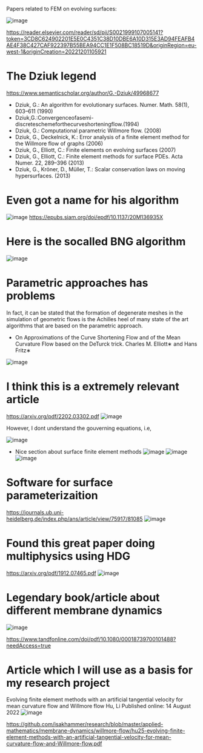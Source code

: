 
Papers related to FEM on evolving surfaces:

![image](https://user-images.githubusercontent.com/43385748/205036095-7e0a8df6-947a-44b7-9139-6b48de776cab.png)


https://reader.elsevier.com/reader/sd/pii/S0021999107005141?token=3CD8C624902201E5E0C4351C38D10DBE6A10D315E3AD94FEAFB4AE4F38C427CAF922397B55BEA94CC1E1F508BC18519D&originRegion=eu-west-1&originCreation=20221201105921



# The Dziuk legend

https://www.semanticscholar.org/author/G.-Dziuk/49968677
- Dziuk, G.: An algorithm for evolutionary surfaces. Numer. Math. 58(1), 603–611 (1990)
- Dziuk,G.:Convergenceofasemi-discreteschemeforthecurveshorteningflow.(1994)
- Dziuk, G.: Computational parametric Willmore flow.  (2008)
- Dziuk, G., Deckelnick, K.: Error analysis of a finite element method for the Willmore flow of graphs (2006)
- Dziuk, G., Elliott, C.: Finite elements on evolving surfaces (2007)
- Dziuk, G., Elliott, C.: Finite element methods for surface PDEs. Acta Numer. 22, 289–396 (2013)
- Dziuk, G., Kröner, D., Müller, T.: Scalar conservation laws on moving hypersurfaces. (2013)

# Even got a name for his algorithm
![image](https://user-images.githubusercontent.com/43385748/205038750-6dd41feb-c2ab-4b68-ade2-61a64e7937e6.png)
https://epubs.siam.org/doi/epdf/10.1137/20M136935X

# Here is the socalled BNG algorithm 
![image](https://user-images.githubusercontent.com/43385748/205042913-748e4fb6-243a-4613-a9c6-226c97839c16.png)



# Parametric approaches has problems 
In fact, it can be stated that the formation of degenerate meshes in the
simulation of geometric flows is the Achilles heel of many state of the art algorithms that are
based on the parametric approach. 
- On Approximations of the Curve Shortening Flow and of the Mean Curvature Flow based on the DeTurck trick. Charles M. Elliott∗ and Hans Fritz∗


![image](https://user-images.githubusercontent.com/43385748/205048357-f87ecdc2-e6b3-44fc-9900-089571a90379.png)


# I think this is a extremely relevant article 
https://arxiv.org/pdf/2202.03302.pdf
![image](https://user-images.githubusercontent.com/43385748/205049505-27e48e0b-15c2-410f-8ec6-40162c1162ee.png)

However, I dont understand the gouverning equations, i.e,

![image](https://user-images.githubusercontent.com/43385748/205113657-d54e47a1-39ef-465d-b788-025d46b508da.png)


 - Nice section about surface finite element methods 
  ![image](https://user-images.githubusercontent.com/43385748/205115335-957a43d7-fde3-4d67-9d6e-b499e99c1e3a.png)
![image](https://user-images.githubusercontent.com/43385748/205115539-31535413-f478-4848-a003-1c146121bc8a.png)
![image](https://user-images.githubusercontent.com/43385748/205115929-7d3ce521-417b-4b81-9ea9-2085be3555bc.png)



#  Software for surface parameterizaition 
https://journals.ub.uni-heidelberg.de/index.php/ans/article/view/75917/81085
![image](https://user-images.githubusercontent.com/43385748/205040967-91d95848-ad4a-42ab-9e75-998c36549b37.png)


# Found this great paper doing multiphysics using HDG
https://arxiv.org/pdf/1912.07465.pdf
![image](https://user-images.githubusercontent.com/43385748/205046008-387d898c-a7e7-4326-8df2-f6a39bda5908.png)

# Legendary book/article about different membrane dynamics
![image](https://user-images.githubusercontent.com/43385748/205139063-ad054518-5350-4271-a200-2224888299ae.png)

https://www.tandfonline.com/doi/pdf/10.1080/00018739700101488?needAccess=true




# Article which I will use as a basis for my research project
Evolving finite element methods with an artificial tangential velocity for mean curvature flow and Willmore flow  Hu, Li
Published online: 14 August 2022
![image](https://user-images.githubusercontent.com/43385748/205144096-61657f12-7c23-432b-8004-78e48a816803.png)

https://github.com/isakhammer/research/blob/master/applied-mathematics/membrane-dynamics/willmore-flow/hu25-evolving-finite-element-methods-with-an-artificial-tangential-velocity-for-mean-curvature-flow-and-Willmore-flow.pdf

